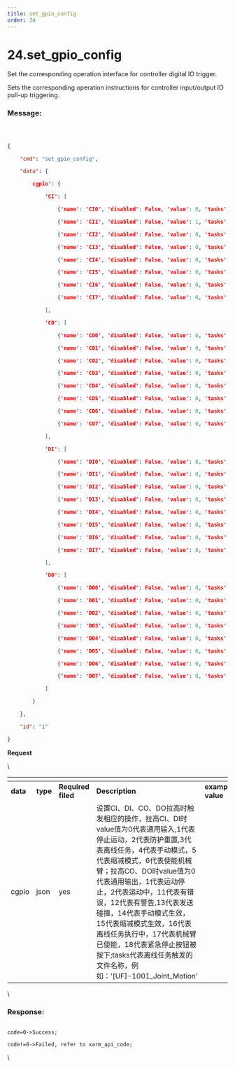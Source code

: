 ```yaml
---
title: set_gpio_config
order: 24
---
```

# 24.set\_gpio\_config



Set the corresponding operation interface for controller digital IO trigger.

Sets the corresponding operation instructions for controller input/output IO pull-up triggering.
 





### Message:  



```json



{

    "cmd": "set_gpio_config",

    "data": {

        cgpio': {

            'CI': [

                {'name': 'CI0', 'disabled': False, 'value': 0, 'tasks': []}, 

                {'name': 'CI1', 'disabled': False, 'value': 1, 'tasks': []}, 

                {'name': 'CI2', 'disabled': False, 'value': 0, 'tasks': []}, 

                {'name': 'CI3', 'disabled': False, 'value': 0, 'tasks': []}, 

                {'name': 'CI4', 'disabled': False, 'value': 0, 'tasks': []}, 

                {'name': 'CI5', 'disabled': False, 'value': 0, 'tasks': []}, 

                {'name': 'CI6', 'disabled': False, 'value': 0, 'tasks': []}, 

                {'name': 'CI7', 'disabled': False, 'value': 0, 'tasks': []}

            ], 

            'CO': [

                {'name': 'CO0', 'disabled': False, 'value': 0, 'tasks': []}, 

                {'name': 'CO1', 'disabled': False, 'value': 0, 'tasks': []}, 

                {'name': 'CO2', 'disabled': False, 'value': 0, 'tasks': []}, 

                {'name': 'CO3', 'disabled': False, 'value': 0, 'tasks': []}, 

                {'name': 'CO4', 'disabled': False, 'value': 0, 'tasks': []}, 

                {'name': 'CO5', 'disabled': False, 'value': 0, 'tasks': []}, 

                {'name': 'CO6', 'disabled': False, 'value': 0, 'tasks': []}, 

                {'name': 'CO7', 'disabled': False, 'value': 0, 'tasks': []}

            ], 

            'DI': [

                {'name': 'DI0', 'disabled': False, 'value': 0, 'tasks': []}, 

                {'name': 'DI1', 'disabled': False, 'value': 0, 'tasks': []}, 

                {'name': 'DI2', 'disabled': False, 'value': 0, 'tasks': []}, 

                {'name': 'DI3', 'disabled': False, 'value': 0, 'tasks': []}, 

                {'name': 'DI4', 'disabled': False, 'value': 0, 'tasks': []}, 

                {'name': 'DI5', 'disabled': False, 'value': 0, 'tasks': []}, 

                {'name': 'DI6', 'disabled': False, 'value': 0, 'tasks': []}, 

                {'name': 'DI7', 'disabled': False, 'value': 0, 'tasks': []}

            ], 

            'DO': [

                {'name': 'DO0', 'disabled': False, 'value': 0, 'tasks': []}, 

                {'name': 'DO1', 'disabled': False, 'value': 0, 'tasks': []}, 

                {'name': 'DO2', 'disabled': False, 'value': 0, 'tasks': []}, 

                {'name': 'DO3', 'disabled': False, 'value': 0, 'tasks': []}, 

                {'name': 'DO4', 'disabled': False, 'value': 0, 'tasks': []}, 

                {'name': 'DO5', 'disabled': False, 'value': 0, 'tasks': []}, 

                {'name': 'DO6', 'disabled': False, 'value': 0, 'tasks': []}, 

                {'name': 'DO7', 'disabled': False, 'value': 0, 'tasks': []}

            ]

        }

    },

    "id": "1"

}

```     
**Request**     



\













<table data-header-hidden><thead><tr><th width="121"></th><th width="101"></th><th width="82"></th><th></th><th></th></tr></thead><tbody><tr><td><strong>data</strong></td><td><strong>type</strong></td><td><strong>Required filed</strong></td><td><strong>Description</strong></td><td><strong>example value</strong></td></tr><tr><td>cgpio</td><td>json</td><td>yes</td><td>设置CI、DI、CO、DO拉高时触发相应的操作，拉高CI、DI时value值为0代表通用输入,1代表停止运动，2代表防护重置,3代表离线任务，4代表手动模式，5代表缩减模式，6代表使能机械臂；拉高CO、DO时value值为0代表通用输出，1代表运动停止，2代表运动中，11代表有错误，12代表有警告,13代表发送碰撞，14代表手动模式生效，15代表缩减模式生效，16代表离线任务执行中，17代表机械臂已使能，18代表紧急停止按钮被按下;tasks代表离线任务触发的文件名称，例如：'[UF]-1001_Joint_Motion'</td><td></td></tr></tbody></table>



\





### Response:     



```

code=0->Success;

code!=0->Failed, refer to xarm_api_code;

```



\










